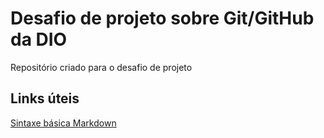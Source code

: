 # Desafio de projeto sobre Git/GitHub da DIO
Repositório criado para o desafio de projeto

## Links úteis

[Sintaxe básica Markdown](https://www.markdownguide.org/basic-syntax/)
